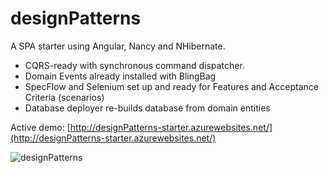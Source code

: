 designPatterns
==========

A SPA starter using Angular, Nancy and NHibernate.


- CQRS-ready with synchronous command dispatcher.
- Domain Events already installed with BlingBag
- SpecFlow and Selenium set up and ready for Features and Acceptance Criteria (scenarios)
- Database deployer re-builds database from domain entities

Active demo: [http://designPatterns-starter.azurewebsites.net/](http://designPatterns-starter.azurewebsites.net/)


![designPatterns](http://fc09.deviantart.net/fs47/i/2009/164/2/8/Decepticon_designPatterns_by_davidnery.jpg)
